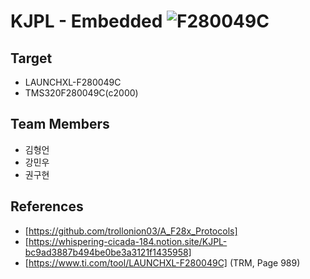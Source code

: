 # KJPL - Embedded ![F280049C](https://img.shields.io/badge/-F280049C-CC0000?style=flat-square)

## Target
- LAUNCHXL-F280049C
- TMS320F280049C(c2000)

## Team Members
- 김형언
- 강민우
- 권구현

## References
- [https://github.com/trollonion03/A_F28x_Protocols]
- [https://whispering-cicada-184.notion.site/KJPL-bc9ad3887b494be0be3a3121f1435958]
- [https://www.ti.com/tool/LAUNCHXL-F280049C] (TRM, Page 989)
